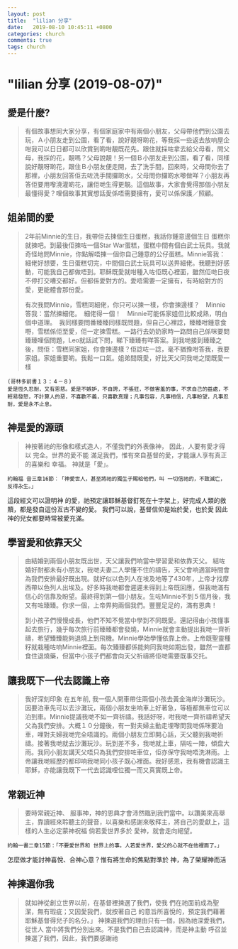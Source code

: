 ```yaml
---
layout: post
title:  "lilian 分享"
date:   2019-08-10 10:45:11 +0800
categories: church
comments: true
tags: church 
---
```


# "lilian 分享 (2019-08-07)" 

## 愛是什麼? 

>有個故事想同大家分享，有個家庭家中有兩個小朋友，父母帶他們到公園去玩，Ａ小朋友走到公園，看了看，說好靚呀啲花，等我採一些返去放响屋企咁我可以日日都可以欣賞到啲咁靚既花先。跟住就採咗拿去給父母看，問父母，我採的花，靚嗎？父母說靚！另一個Ｂ小朋友走到公園，看了看，同樣說好靚呀啲花，跟住Ｂ小朋友便走開，去了洗手間，回來時，父母問你去了那裡，小朋友回答佢去咗洗手間攞啲水，父母問你攞啲水嚟做咩？小朋友再答佢要用嚟澆灌啲花，讓佢哋生得更靚。這個故事，大家會覺得那個小朋友最懂得愛？哩個故事其實想話愛係唔需要擁有，愛可以係保護／照顧。　


## 姐弟間的愛

>2年前Minnie的生日，我帶佢去揀個生日蛋糕，我話你鍾意邊個生日
蛋糕你就揀吧。到最後佢揀咗一個Star War蛋糕，蛋糕中間有個白武士玩具。我就奇怪地問Minnie，你點解唔揀一個你自己鍾意的公仔蛋糕。Minnie答我：細佬好想要，生日蛋糕切完，中間個白武士玩具可以送畀細佬。我聽到好感動，可能我自己都做唔到。耶穌既愛就咁種入咗佢既心裡面，雖然佢哋日夜不停打交嘈交都好。但都係愛對方的。愛唔需要一定擁有，有時給對方的愛，更能體會那份愛。
>
>有次我問Minnie，雪糕同細佬，你只可以揀一樣，你會揀邊樣？　Minnie答我：當然揀細佬。　細佬得一個！　Minnie可能係家姐但比較成熟，明白個中道理。　我同樣要問番臻臻同樣既問題，但自己心裡諗，臻臻咁鍾意食嘢，雪糕係佢至愛，佢一定揀雪糕。一路行去奶奶家時一路問自己係咪要問臻臻哩個問題，Leo就話試下問，睇下臻臻有咩答案。到我哋接到臻臻之後，問佢：雪糕同家姐，你會揀邊樣？佢諗咗一諗，毫不猶豫咁答我，我要家姐。家姐重要啲。我鬆一口氣。姐弟間既愛，好比天父同我哋之間既愛一樣
~~~
(哥林多前書１３：４－８)
愛是恆久忍耐，又有恩慈。愛是不嫉妒，不自誇，不張狂，不做害羞的事，不求自己的益處，不輕易發怒，不計算人的惡，不喜歡不義，只喜歡真理；凡事包容，凡事相信，凡事盼望，凡事忍耐，愛是永不止息。
~~~


## 神是愛的源頭

>神按著祂的形像和樣式造人，不僅我們的外表像神， 因此，人要有愛才得以 完全。世界的愛不能 滿足我們，惟有來自基督的愛，才能讓人享有真正的喜樂和 幸福。
神就是「愛」。
~~~
約翰福 音三章16節︰「神愛世人，甚至將祂的獨生子賜給他們，叫 一切信祂的，不致滅亡，反得永生。」
~~~
這段經文可以證明神 的愛，祂預定讓耶穌基督釘死在十字架上，好完成人類的救 贖，都是發自這份亙古不變的愛。 我們可以說，基督信仰是始於愛，也於愛
因此神的兒女都要時常被愛充滿。

## 學習愛和依靠天父

>由結婚到兩個小朋友既出世，天父讓我們响當中學習愛和依靠天父。
結咗婚好耐都未有小朋友，我哋夫妻二人學懂不住的禱告，天父會响適當時間會為我們安排最好既出現。就好似以色列人在埃及地等了430年，上帝才找摩西帶以色列人出埃及。好多時我哋都會遲遲未得到上帝既回應，但我哋滿有信心的信靠及盼望。最終得到第一個小朋友。生咗Minnie不到５個月後，我又有咗臻臻。你求一個，上帝畀夠兩個我們。豐豐足足的，滿有恩典！
>
>到小孩子們慢慢成長，他們不知不覺當中學到不同既愛。還記得由小孩懂事起去旅行，幾乎每次旅行前臻臻都會發燒，Minnie就會主動提出我哋一齊祈禱，希望臻臻能夠退燒上到飛機。Minnie學始學懂依靠上帝。上帝既聖靈種籽就栽種咗响Minnie裡面。每次臻臻都係能夠同我哋如期出發，雖然一直都食住退燒藥，但當中小孩子們都會向天父祈禱將佢哋需要既事交托。

## 讓我既下一代去認識上帝

>我好深刻印象 在五年前, 我一個人開車帶住兩個小孩去黃金海岸沙灘玩沙。因要泊車先可以去沙灘玩，兩個小朋友坐响車上好著急，等極都無車位可以泊到車。Minnie提議我哋不如一齊祈禱。我話好呀，咁我哋一齊祈禱希望天父為我們安排。大概１０分鐘後，有一對夫婦主動走埋嚟問我哋係咪要泊車，哩對夫婦我哋完全唔識的。兩個小朋友立即開心話，天父聽到我哋祈禱。接著我哋就去沙灘玩沙。玩到差不多，我哋就上車，隔咗一陣，傾盘大雨。我同小朋友講天父唔只為我們安排咗車位，佢亦保守我哋唔洗淋雨。上帝讓我哋經歷的都印响我哋同小孩子既心裡面。我好感恩，我有機會認識主耶穌，亦能讓我既下一代去認識哩位獨一而又真實既上帝。

## 常親近神

>要時常親近神、 服事神，神的恩典才會沛然臨到我們當中。以讚美來高舉 主，靠讀經來聆聽主的聲音，以喜樂和感謝來敬拜主，將自己的愛獻上，這樣的人生必定蒙神祝福
倘若愛世界多於 愛神，就會走向絕望。
~~~
約翰一書二章15節：「不要愛世界和 世界上的事。人若愛世界，愛父的心就不在他裡面了。」
~~~
怎麼做才能討神喜悅、合神心意？惟有將生命的焦點對準於 神，為了榮耀神而活

## 神揀選你我
>就如神從創立世界以前，在基督裡揀選了我們，使我 們在祂面前成為聖潔，無有瑕疵；又因愛我們，就按著自己 的意旨所喜悅的，預定我們藉著耶穌基督得兒子的名分。」
神揀選我們的理由只有一個，因為祂深愛我們，從世人 當中將我們分別出來。不是我們自己去認識神，而是神主動 呼召並揀選了我們，因此，我們要感謝祂
